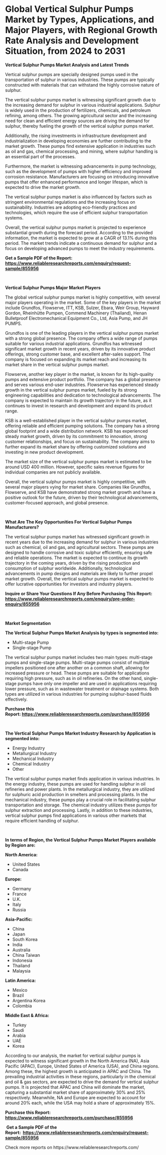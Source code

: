 <p><h1>Global Vertical Sulphur Pumps Market by Types, Applications, and Major Players, with Regional Growth Rate Analysis and Development Situation, from 2024 to 2031</h1></p><p><strong>Vertical Sulphur Pumps Market Analysis and Latest Trends</strong></p>
<p><p>Vertical sulphur pumps are specially designed pumps used in the transportation of sulphur in various industries. These pumps are typically constructed with materials that can withstand the highly corrosive nature of sulphur.</p><p>The vertical sulphur pumps market is witnessing significant growth due to the increasing demand for sulphur in various industrial applications. Sulphur is widely used in the production of fertilizers, chemicals, and petroleum refining, among others. The growing agricultural sector and the increasing need for clean and efficient energy sources are driving the demand for sulphur, thereby fueling the growth of the vertical sulphur pumps market.</p><p>Additionally, the rising investments in infrastructure development and industrialization in developing economies are further contributing to the market growth. These pumps find extensive application in industries such as oil and gas, chemical processing, and mining, where sulphur handling is an essential part of the processes.</p><p>Furthermore, the market is witnessing advancements in pump technology, such as the development of pumps with higher efficiency and improved corrosion resistance. Manufacturers are focusing on introducing innovative pumps that offer enhanced performance and longer lifespan, which is expected to drive the market growth.</p><p>The vertical sulphur pumps market is also influenced by factors such as stringent environmental regulations and the increasing focus on sustainability. Industries are adopting eco-friendly practices and technologies, which require the use of efficient sulphur transportation systems.</p><p>Overall, the vertical sulphur pumps market is projected to experience substantial growth during the forecast period. According to the provided information, the market is expected to grow at a CAGR of 13.1% during this period. The market trends indicate a continuous demand for sulphur and a focus on developing advanced pumps to meet the industry requirements.</p></p>
<p><strong>Get a Sample PDF of the Report:&nbsp; <a href="https://www.reliableresearchreports.com/enquiry/request-sample/855956">https://www.reliableresearchreports.com/enquiry/request-sample/855956</a></strong></p>
<p>&nbsp;</p>
<p><strong>Vertical Sulphur Pumps Major Market Players</strong></p>
<p><p>The global vertical sulphur pumps market is highly competitive, with several major players operating in the market. Some of the key players in the market include Grundfos, Flowserve, ITT, KSB, Sulzer, Ebara, Weir Group, Hayward Gordon, Rheinhütte Pumpen, Commend Machinery (Thailand), Henan Bulletproof Electromechanical Equipment Co., Ltd, Asia Pump, and JH PUMPS.</p><p>Grundfos is one of the leading players in the vertical sulphur pumps market with a strong global presence. The company offers a wide range of pumps suitable for various industrial applications. Grundfos has witnessed significant market growth in recent years, driven by its innovative product offerings, strong customer base, and excellent after-sales support. The company is focused on expanding its market reach and increasing its market share in the vertical sulphur pumps market.</p><p>Flowserve, another key player in the market, is known for its high-quality pumps and extensive product portfolio. The company has a global presence and serves various end-user industries. Flowserve has experienced steady growth in the vertical sulphur pumps market, fueled by its strong engineering capabilities and dedication to technological advancements. The company is expected to maintain its growth trajectory in the future, as it continues to invest in research and development and expand its product range.</p><p>KSB is a well-established player in the vertical sulphur pumps market, offering reliable and efficient pumping solutions. The company has a strong global footprint and a wide distribution network. KSB has experienced steady market growth, driven by its commitment to innovation, strong customer relationships, and focus on sustainability. The company aims to further expand its market share by offering customized solutions and investing in new product development.</p><p>The market size of the vertical sulphur pumps market is estimated to be around USD 400 million. However, specific sales revenue figures for individual companies are not publicly available.</p><p>Overall, the vertical sulphur pumps market is highly competitive, with several major players vying for market share. Companies like Grundfos, Flowserve, and KSB have demonstrated strong market growth and have a positive outlook for the future, driven by their technological advancements, customer-focused approach, and global presence.</p></p>
<p>&nbsp;</p>
<p><strong>What Are The Key Opportunities For Vertical Sulphur Pumps Manufacturers?</strong></p>
<p><p>The vertical sulphur pumps market has witnessed significant growth in recent years due to the increasing demand for sulphur in various industries such as chemical, oil and gas, and agricultural sectors. These pumps are designed to handle corrosive and toxic sulphur efficiently, ensuring safe and reliable operations. The market is expected to continue its growth trajectory in the coming years, driven by the rising production and consumption of sulphur worldwide. Additionally, technological advancements in pump designs and materials are likely to further propel market growth. Overall, the vertical sulphur pumps market is expected to offer lucrative opportunities for investors and industry players.</p></p>
<p><strong>Inquire or Share Your Questions If Any Before Purchasing This Report: <a href="https://www.reliableresearchreports.com/enquiry/pre-order-enquiry/855956">https://www.reliableresearchreports.com/enquiry/pre-order-enquiry/855956</a></strong></p>
<p>&nbsp;</p>
<p><strong>Market Segmentation</strong></p>
<p><strong>The Vertical Sulphur Pumps Market Analysis by types is segmented into:</strong></p>
<p><ul><li>Multi-stage Pump</li><li>Single-stage Pump</li></ul></p>
<p><p>The vertical sulphur pumps market includes two main types: multi-stage pumps and single-stage pumps. Multi-stage pumps consist of multiple impellers positioned one after another on a common shaft, allowing for increased pressure or head. These pumps are suitable for applications requiring high pressure, such as in oil refineries. On the other hand, single-stage pumps have only one impeller and are used in applications requiring lower pressure, such as in wastewater treatment or drainage systems. Both types are utilized in various industries for pumping sulphur-based fluids effectively.</p></p>
<p><strong>Purchase this Report:&nbsp;<a href="https://www.reliableresearchreports.com/purchase/855956">https://www.reliableresearchreports.com/purchase/855956</a></strong></p>
<p>&nbsp;</p>
<p><strong>The Vertical Sulphur Pumps Market Industry Research by Application is segmented into:</strong></p>
<p><ul><li>Energy Industry</li><li>Metallurgical Industry</li><li>Mechanical Industry</li><li>Chemical Industry</li><li>Other</li></ul></p>
<p><p>The vertical sulphur pumps market finds application in various industries. In the energy industry, these pumps are used for handling sulphur in oil refineries and power plants. In the metallurgical industry, they are utilized for sulphuric acid production in smelters and processing plants. In the mechanical industry, these pumps play a crucial role in facilitating sulphur transportation and storage. The chemical industry utilizes these pumps for sulphur extraction and processing. Lastly, in addition to these industries, vertical sulphur pumps find applications in various other markets that require efficient handling of sulphur.</p></p>
<p>&nbsp;</p>
<p><strong>In terms of Region, the Vertical Sulphur Pumps Market Players available by Region are:</strong></p>
<p>
    <p> <strong> North America: </strong>
        <ul>
            <li>United States</li>
            <li>Canada</li>
        </ul>
        </p> 
    <p> <strong> Europe: </strong>
        <ul>
            <li>Germany</li>
            <li>France</li>
            <li>U.K.</li>
            <li>Italy</li>
            <li>Russia</li>
        </ul>
        </p> 
    <p> <strong> Asia-Pacific: </strong>
        <ul>
            <li>China</li>
            <li>Japan</li>
            <li>South Korea</li>
            <li>India</li>
            <li>Australia</li>
            <li>China Taiwan</li>
            <li>Indonesia</li>
            <li>Thailand</li>
            <li>Malaysia</li>
        </ul>
        </p> 
    <p> <strong> Latin America: </strong>
        <ul>
            <li>Mexico</li>
            <li>Brazil</li>
            <li>Argentina Korea</li>
            <li>Colombia</li>
        </ul>
        </p> 
    <p> <strong> Middle East & Africa: </strong>
        <ul>
            <li>Turkey</li>
            <li>Saudi</li>
            <li>Arabia</li>
            <li>UAE</li>
            <li>Korea</li>
        </ul>
    </p>
    </p>
<p><p>According to our analysis, the market for vertical sulphur pumps is expected to witness significant growth in the North America (NA), Asia Pacific (APAC), Europe, United States of America (USA), and China regions. Among these, the highest growth is anticipated in APAC and China. The prevailing industrial activities in these regions, particularly in the chemical and oil & gas sectors, are expected to drive the demand for vertical sulphur pumps. It is projected that APAC and China will dominate the market, capturing a substantial market share of approximately 30% and 25% respectively. Meanwhile, NA and Europe are expected to account for around 20% each, while the USA may hold a share of approximately 15%.</p></p>
<p><strong>Purchase this Report: <a href="https://www.reliableresearchreports.com/purchase/855956">https://www.reliableresearchreports.com/purchase/855956</a></strong></p>
<p>&nbsp;<strong>Get a Sample PDF of the Report:&nbsp;&nbsp;<a href="https://www.reliableresearchreports.com/enquiry/request-sample/855956">https://www.reliableresearchreports.com/enquiry/request-sample/855956</a></strong></p>
<p><strong></strong></p>
<p>Check more reports on https://www.reliableresearchreports.com/</p>